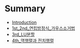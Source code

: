 # Summary

* [Introduction](README.md)
* [1st\_2nd\_연립방정식\_가우스소거법](chapter1.md)
* [3rd\_LU분할](2nd-chapter.md)
* [4th\_역행렬과 전치행렬](4thc5ed-d589-b82c-acfc-c804-ce58-d589-b82c.md)

